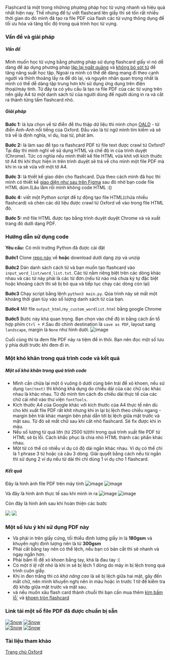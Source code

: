 Flashcard là một trong nhữnng phương pháp học từ vựng nhanh và hiệu quả nhất hiện nay. Thế nhưng để tự viết flashcard lên giấy thì sẽ tốn rất nhiều thời gian do đó mình đã tạo ra file PDF của flash các từ vựng thông dụng để tối ưu hóa và tăng tốc độ trong quá trình học từ vựng.
### Vấn đề và giải pháp

##### Vấn đề

Mình muốn học từ vựng bằng phương pháp sử dụng flashcard giấy vì nó dễ dàng để áp dụng phương pháp [lặp lại ngắt quãng](#) và [không bỏ sót từ](#) để tăng năng suất học tập. Ngoài ra mình có thể dễ dàng mang đi theo cạnh người và thỉnh thoảng lấy ra để dò lại, và nguyên nhân quan trọng nhất là mình có thể dễ dàng tập trung hơn khi sử dụng ứng dụng trên điện thoại/máy tính. Từ đây ta có yêu cầu là tạo ra file PDF của các từ vựng trên nền giấy A4 từ một danh sách từ của người dùng để người dùng in ra và cắt ra thành từng tấm flashcard nhỏ.

##### Giải pháp

**Bước 1:** là lựa chọn về từ điển để thu thập dữ liệu thì mình chọn [OALD](https://www.oxfordlearnersdictionaries.com/) - từ điển Anh-Anh nổi tiếng của Oxford. Đầu vào là từ ngữ mình tìm kiếm và sẽ trả về là định nghĩa, ví dụ, loại từ, phát âm.

**Bước 2:** là làm sao để tạo ra flashcard PDF từ file text được crawl từ Oxford? Tại đây thì mình nghĩ về sử dụng HTML và chế độ in của trình duyệt (Chrome). Tức có nghĩa nếu mình thiết kế file HTML vừa khít với kích thước tờ A4 thì khi thực hiện in trên trình duyệt sẽ trả về cho mình một file PDF mà khi in ra sẽ vừa với một tờ A4.

**Bước 3:** là thiết kế  giao diện cho flashcard. Dựa theo cách mình đã học thì mình có thiết kế [giao diện như sau trên Figma](https://www.figma.com/file/Bo5KWQFiWcuZRTCA6oM7lE/Untitled?node-id=0%3A1) sau đó nhờ bạn code file HTML dùm.(Lâu lắm rồi mình không code HTML :()

**Bước 4:** viết một Python script để tự động tạo file HTML(chứa nhiều flashcard) và chèn các dữ liệu được crawl từ Oxford về vào trong file HTML đó.

**Bước 5:** mở file HTML được tạo bằng trình duyệt duyệt Chrome và và xuất trang đó dưới dạng PDF.

### Hướng dẫn sử dụng code
**Yêu cầu:**
Có môi trường Python đã được cài đặt

**Bước1** Clone [repo này](https://github.com/Huythanh0x/create_printable_oxford_flashcard) về  **hoặc** download dưới dạng zip và unzip

**Bước2** Dán danh sách cách từ và bạn muốn tạo flashcard vào `input_word_list/word_list.txt`. Các từ nằm riêng biệt trên các dòng khác nhau và các từ này phải là các từ đơn.(nếu từ nào mà chưa ký tự đặc biệt hoặc khoảng cách thì sẽ bị bỏ qua và tiếp tục chạy các dòng còn lại)

**Bước3** Chạy script bằng lệnh `python3 main.py`. Qúa trình này sẽ mất một khoảng thời gian tùy vào số lượng danh sách từ của bạn.

**Bước4** Mở file `output_html/my_custom_wordlist.html` bằng google Chrome

**Bước5** Bước này khá quan trọng. Bạn chọn vào chế độ in bằng cách ấn tổ hợp phím `Ctrl + P`.Sau đó chỉnh destination là `save as PDF`, layout sang `landscape`, margin là `None` như hình dưới.
![image](images/custom_format_for_priting.png)

Cuối cùng thì ta đem file PDF này ra tiệm để in thôi. Bạn nên đọc một số lưu ý phía dưới trước khi đem đi in. 


### Một khó khăn trong quá trình code và kết quả

##### Một số khó khăn trong quá trình code

- Mình cần chừa lại một ô vuông ô dưới cùng bên trái để xỏ khoen, nếu sử dụng `len(text)` thì không khả dụng do chiều dài của các chữ các khác nhau là khác nhau. Từ đó mình tìm cách đo chiều dài thực tế của các chữ cái nhờ vào thư viện `fontTools`.
- Kích thước A4 của Google khác với kích thước của A4 thực tế nên dù cho khi xuất file PDF rất khít nhưng khi in lại bị lệch theo chiều ngang - margin bên trái khác margin bên phải dẫn tới bị lệch giữa mặt trước và mặt sau. Từ đó sẽ mất chữ sau khi cắt nhỏ flashcard. Sẽ fix được khi in màu.
- Nếu số lượng từ quá lớn (từ 2500 từ)thì trong quá trình xuất file PDF từ HTML sẽ bị lỗi. Cách khắc phục là chia nhỏ HTML thành các phần khác nhau.
- Một từ có thể có nhiều ví dụ có độ dài ngắn khác nhau. Ví dụ có thể chỉ là 1 phrase 3 từ hoặc cả câu 3 dòng. Giải quyết bằng cách nếu từ ngắn thì sử dụng 2 ví dụ nếu từ dài thì chỉ dùng 1 ví dụ cho 1 flashcard.

##### Kết quả

Đây là hình ảnh file PDF trên máy tính
![image](images/front_pdf_demo_image.png)
![image](images/back_pdf_demo_image.png)


Và đây là hình ảnh thực tế sau khi mình in ra
![image](images/front_real_demo_image.jpg)
![image](images/back_real_demo_image.jpg)

Còn đây là hình ảnh sau khi hoàn thiện các bước
<div class="column">
<a><img src="images/front_flash_card.jpg"></a>
<a><img src="images/back_flash_card.jpg"></a>
</div>


### Một số lưu ý khi sử dụng PDF này
- Và phải in trên giấy cứng, tối thiểu định lượng giấy in là **180gsm** và khuyến nghị định lượng nên là từ **300gsm**
- Phải cắt bằng tay nên có thể lệch, nếu bạn có bàn cắt thì sẽ nhanh và ngay ngắn hơn.
- Phải bấm lỗ để xỏ khoen bằng tay, khá là đau tay :(
- Có một *tỉ lệ rất nhỏ* là khi in sẽ bị lệch 1 dòng do máy in bị lệch trong quá trình cuộn giấy.
- Khi in đen trắng thì có *khả năng cao* là sẽ bị lệch giữa hai mặt, gây đến mất chữ, nên mình khuyến nghị nên in màu hoặc in trước 1 tờ để kiểm tra độ khớp giữa mặt trước và mặt sau.
- và nếu muốn xâu flash card thành chuỗi thì bạn cần mua thêm [kìm bấm lỗ`](https://shopee.vn/K%C3%ACm-b%E1%BA%A5m-l%E1%BB%97-i.8865912.149324473) và  [khoen tròn flashcard](https://www.google.com/search?q=khoen+v%C3%B2ng+flashcard&sxsrf=APq-WBts2jGsQGqAN3-27ekYe4qBSrD0kQ:1647415400663&source=lnms&tbm=shop&sa=X&ved=2ahUKEwiS0oPOjMr2AhXIyYsBHc0yCfQQ_AUoAHoECAIQCQ&biw=1745&bih=806&dpr=1.1)

### Link tải một số file PDF đã được chuẩn bị sẵn

<!-- [![3000 basic words part 1](images/3k_basic_part1_icon.png)](output_pdf/_3k_basic_part_1.pdf)
[![3000 basic words part 2](images/3k_basic_part2_icon.png)](output_pdf/_3k_basic_part_2.pdf) -->
<div class="column">
<a href="output_pdf/_3k_basic_part_1.pdf" ><img src="images/3k_basic_part1_icon.png" alt="Snow"></a>
<a href="output_pdf/_3k_basic_part_2.pdf" ><img src="images/3k_basic_part2_icon.png" alt="Snow"></a>
</div>

<!-- [![2000 advanced words full part](images/2k_advanced_icon.png)](output_pdf/_2k_advance_full_part.pdf)
[![570 academic words](images/570_academic_icon.png)](output_pdf/_570_academic_words_full_part.pdf) -->

<div class="column">
<a href="output_pdf/output_pdf/_2k_advance_full_part.pdf" ><img src="images/2k_advanced_icon.png" alt="Snow"></a>
<a href="output_pdf/_570_academic_words_full_part.pdf" ><img src="images/570_academic_icon.png" alt="Snow"></a>
</div>

### Tài liệu tham khảo
[Trang chủ Oxford](https://www.oxfordlearnersdictionaries.com/wordlists/oxford3000-5000)